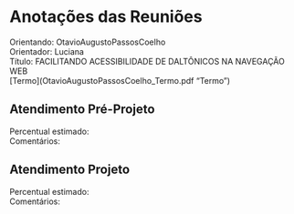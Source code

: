 # Anotações das Reuniões

Orientando: OtavioAugustoPassosCoelho  
Orientador: Luciana  
Título: FACILITANDO ACESSIBILIDADE DE DALTÔNICOS NA NAVEGAÇÃO WEB  
[Termo](OtavioAugustoPassosCoelho_Termo.pdf “Termo”)  

## Atendimento Pré-Projeto

Percentual estimado:  
Comentários:  

## Atendimento Projeto

Percentual estimado:  
Comentários:  
